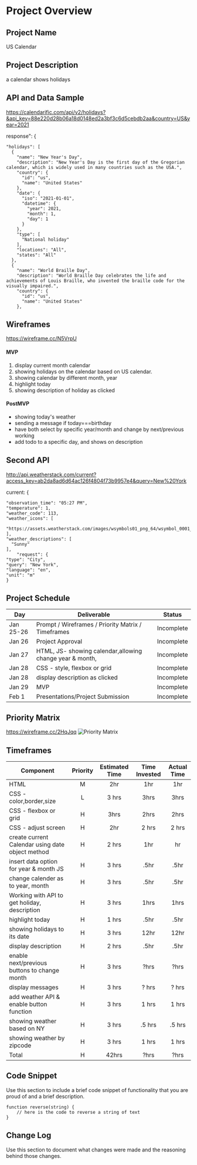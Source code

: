 # Project Overview

## Project Name
US Calendar

## Project Description
a calendar shows holidays

## API and Data Sample
https://calendarific.com/api/v2/holidays?&api_key=88e220d28b06a18d0148ed2a3bf3c6d5cebdb2aa&country=US&year=2021

response": {

    "holidays": [
      {
        "name": "New Year's Day",
        "description": "New Year's Day is the first day of the Gregorian calendar, which is widely used in many countries such as the USA.",
        "country": {
          "id": "us",
          "name": "United States"
        },
        "date": {
          "iso": "2021-01-01",
          "datetime": {
            "year": 2021,
            "month": 1,
            "day": 1
          }
        },
        "type": [
          "National holiday"
        ],
        "locations": "All",
        "states": "All"
      },
      {
        "name": "World Braille Day",
        "description": "World Braille Day celebrates the life and achievements of Louis Braille, who invented the braille code for the visually impaired.",
        "country": {
          "id": "us",
          "name": "United States"
        },

## Wireframes

https://wireframe.cc/N5VrpU

#### MVP 

1. display current month calendar
2. showing holidays on the calendar based on US calendar.
3. showing calendar by different month, year
4. highlight today
5. showing description of holiday as clicked


#### PostMVP  

- showing today's weather 
- sending a message if today===birthday
- have both select by specific year/month and change by next/previous working
- add todo to a specific day, and shows on description

## Second API

http://api.weatherstack.com/current?access_key=ab2da8ad6d64ac126f4804f73b9957e4&query=New%20York


current: {

    "observation_time": "05:27 PM",
    "temperature": 1,
    "weather_code": 113,
    "weather_icons": [
      "https://assets.weatherstack.com/images/wsymbols01_png_64/wsymbol_0001_sunny.png"
    ],
    "weather_descriptions": [
      "Sunny"
    ],
		"request": {
    "type": "City",
    "query": "New York",
    "language": "en",
    "unit": "m"
    }

## Project Schedule



|  Day | Deliverable | Status
|---|---| ---|
|Jan 25-26| Prompt / Wireframes / Priority Matrix / Timeframes | Incomplete
|Jan 26| Project Approval | Incomplete 
|Jan 27| HTML, JS- showing calendar,allowing change year & month,   | Incomplete
|Jan 28| CSS - style, flexbox or grid | Incomplete
|Jan 28| display description as clicked  | Incomplete
|Jan 29| MVP | Incomplete
|Feb 1| Presentations/Project Submission | Incomplete

## Priority Matrix

https://wireframe.cc/2HqJqq
![Priority Matrix](https://res.cloudinary.com/lizhenwen727/image/upload/v1611618653/Screen_Shot_2021-01-25_at_6.50.18_PM_ljeuii.png)


## Timeframes



| Component | Priority | Estimated Time | Time Invested | Actual Time |
| --- | :---: |  :---: | :---: | :---: |
|HTML | M | 2hr | 1hr | 1hr |
| CSS - color,border,size  | L | 3 hrs| 3hrs | 3hrs |
| CSS - flexbox or grid | H | 3hrs| 2hrs | 2hrs |
| CSS - adjust screen | H | 2hr | 2 hrs | 2 hrs|
| create current Calendar  using date object method | H | 2 hrs | 1hr  | hr |
| insert data option for year & month JS| H | 3 hrs | .5hr | .5hr |
| change calender as to year, month | H | 3 hrs | .5hr | .5hr |
| Working with API to get holiday, description | H |  3 hrs| 1hrs | 1hrs |
| highlight today | H | 1 hrs | .5hr | .5hr |
| showing holidays to its date | H | 3 hrs | 12hr | 12hr |
| display description | H | 2 hrs | .5hr | .5hr |
| enable next/previous buttons to change month| H | 3 hrs | ?hrs | ?hrs |
| display messages | H | 3 hrs | ? hrs | ? hrs |
| add weather API  & enable button function| H | 3 hrs | 1 hrs | 1 hrs |
| showing weather based on NY | H | 3 hrs | .5 hrs | .5 hrs |
| showing weather by zipcode | H | 3 hrs | 1 hrs | 1 hrs |
| Total | H | 42hrs| ?hrs | ?hrs |

## Code Snippet

Use this section to include a brief code snippet of functionality that you are proud of and a brief description.  

```
function reverse(string) {
	// here is the code to reverse a string of text
}
```

## Change Log
 Use this section to document what changes were made and the reasoning behind those changes.  
